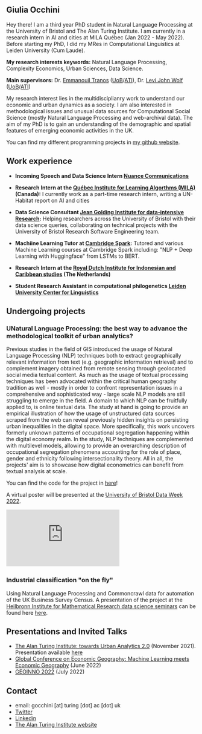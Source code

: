 
## Giulia Occhini

Hey there! I am a third year PhD student in Natural Language Processing at the University of Bristol and The Alan Turing Institute. I am currently in a research intern in AI and cities at MILA Québec (Jan 2022 - May 2022). Before starting my PhD, I did my MRes in Computational Linguistics at Leiden University (Cum Laude).

**My research interests keywords:** Natural Language Processing, Complexity Economics, Urban Sciences, Data Science.

**Main supervisors:** Dr. [Emmanouil Tranos](https://etranos.info/) ([UoB](https://www.bristol.ac.uk/people/person/Emmanouil-Tranos-b26cd054-b65e-438c-9a73-43d0ef833f8d/)/[ATI](https://www.turing.ac.uk/people/researchers/emmanouil-tranos)), Dr. [Levi John Wolf](https://www.ljwolf.org/) ([UoB](https://www.bristol.ac.uk/people/person/Levi-Wolf-6fd84b18-4172-4b27-aac9-55092de68fdc/)/[ATI](https://www.turing.ac.uk/people/researchers/levi-john-wolf))

My research interest lies in the multidisciplianry work to understand our economic and urban dynamics as a society. I am also interested in methodological issues and unusual data sources for Computational Social Science (mostly Natural Language Processing and web-archival data). The aim of my PhD is to gain an understanding of the demographic and spatial features of emerging economic activities in the UK.

You can find my different programming projects in [my github website](https://github.com/giuliaok).

## Work experience 

- **Incoming Speech and Data Science Intern [Nuance Communications](https://www.nuance.com/index.html)** 

- **Research Intern at the [Québec Institute for Learning Algorthms (MILA)](https://mila.quebec/en/) (Canada):** I currently work as a part-time research intern, writing a UN-Habitat report on AI and cities

- **Data Science Consultant [Jean Golding Institute for data-intensive Research](http://www.bristol.ac.uk/golding/):** Helping researchers across the University of Bristol with their data science queries, collaborating on technical projects with the University of Bristol Research Software Engineering team.

- **Machiine Learning Tutor at [Cambridge Spark](https://www.cambridgespark.com/?hsLang=en):** Tutored and various Machine Learning courses at Cambridge Spark including: "NLP + Deep Learning with Huggingface" from LSTMs to BERT. 

- **Research Intern at the [Royal Dutch Institute for Indonesian and Caribbean studies](https://www.kitlv.nl/) (The Netherlands)** 

- **Student Research Assistant in computational philogenetics [Leiden University Center for Linguistics](https://www.universiteitleiden.nl/en/research/research-projects/humanities/reconstructing-the-past-through-languages-of-the-present-the-lesser-sunda-islands)**

## Undergoing projects

### UNatural Language Processing: the best way to advance the methodological toolkit of urban analytics?

Previous studies in the field of GIS introduced the usage of Natural Language Processing (NLP) techniques
both to extract geographically relevant information from text (e.g. geographic information retrieval) and
to complement imagery obtained from remote sensing through geolocated social media textual content. As much as the usage of textual processing techniques
has been advocated within the critical human geography tradition as well - mostly in order to confront
representation issues in a comprehensive and sophisticated way  - large scale NLP models
are still struggling to emerge in the field. 
A domain to which NLP can be fruitfully applied to, is online textual data. The study at hand is
going to provide an empirical illustration of how the usage of unstructured data sources scraped from
the web can reveal previously hidden insights on persisting urban inequalities in the digital space. More
specifically, this work uncovers formerly unknown patterns of occupational segregation happening within
the digital economy realm. In the study, NLP techniques are complemented with multilevel models,
allowing to provide an overarching description of occupational segregation phenomena accounting for the
role of place, gender and ethnicity following intersectionality theory. All in all, the projects' aim is to
showcase how digital econometrics can benefit from textual analysis at scale.

You can find the code for the project in [here](https://github.com/giuliaok/companies_stats/)! 

A virtual poster will be presented at the [University of Bristol Data Week 2022](http://www.bristol.ac.uk/golding/get-involved/data-week/).

![JGI Poster](https://github.com/giuliaok/giuliaok.github.io/blob/47e11fe08eec2a730c005fefa83dcc03a6dbbbf2/JGI%20Showcase%20Poster_whatisdatascienceandAI.pdf)

### Industrial classification "on the fly"

Using Natural Language Processing and Commoncrawl data for automation of the UK Business Survey Census. A presentation of the project at the [Heilbronn Institute
for Mathematical Research data science seminars](https://www.bristol.ac.uk/golding/get-involved/workshops-and-seminars/bristol-data-science-seminars-2021--2022-/) can be found here [here](https://www.youtube.com/watch?v=LckMlbr1QUI).

## Presentations and Invited Talks 

- [The Alan Turing Institute: towards Urban Analytics 2.0](https://www.turing.ac.uk/events/towards-urban-analytics-20) (November 2021). Presentation available [here](https://www.youtube.com/watch?v=jiGVMN2kb14&t=188s)
- [Global Conference on Economic Geography: Machine Learning meets Economic Geography](http://www.gceg.org/SS02_02-Machine-Learning-Meets-Economic-Geography.php) (June 2022)
- [GEOINNO 2022](https://geoinno2022.com/) (July 2022)



## Contact

- email: gocchini [at] turing [dot] ac [dot] uk
- [Twitter](https://twitter.com/giuliaocchini)
- [Linkedin](https://www.linkedin.com/in/giulia-occhini-7a21b8122/)
- [The Alan Turing Institute website](https://www.turing.ac.uk/people/doctoral-students/giulia-occhini)
